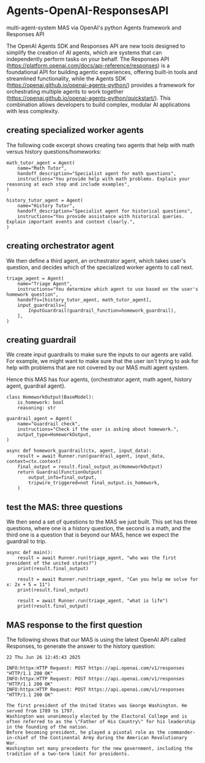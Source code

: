 # Agents-OpenAI-ResponsesAPI
multi-agent-system MAS via OpenAI's python Agents framework and Responses API

The OpenAI Agents SDK and Responses API are new tools designed to simplify the creation of AI agents, which are systems that can independently perform tasks on your behalf. The Responses API (https://platform.openai.com/docs/api-reference/responses) is a foundational API for building agentic experiences, offering built-in tools and streamlined functionality, while the Agents SDK (https://openai.github.io/openai-agents-python/) provides a framework for orchestrating multiple agents to work together (https://openai.github.io/openai-agents-python/quickstart/). This combination allows developers to build complex, modular AI applications with less complexity.


## creating specialized worker agents

The following code excerpt shows creating two agents that help with math versus history questions/homeworks:

```
math_tutor_agent = Agent(
    name="Math Tutor",
    handoff_description="Specialist agent for math questions",
    instructions="You provide help with math problems. Explain your reasoning at each step and include examples",
)

history_tutor_agent = Agent(
    name="History Tutor",
    handoff_description="Specialist agent for historical questions",
    instructions="You provide assistance with historical queries. Explain important events and context clearly.",
)

```

## creating orchestrator agent

We then define a third agent, an orchestrator agent, which takes user's question, and decides which of the specialized worker agents to call next.

```
triage_agent = Agent(
    name="Triage Agent",
    instructions="You determine which agent to use based on the user's homework question",
    handoffs=[history_tutor_agent, math_tutor_agent],
    input_guardrails=[
        InputGuardrail(guardrail_function=homework_guardrail),
    ],
)
```

## creating guardrail

We create input guardrails to make sure the inputs to our agents are valid. For example, we might want to make sure that the user isn't trying to ask for help with problems that are not covered by our MAS multi agent system.

Hence this MAS has four agents, {orchestrator agent, math agent, history agent, guardrail agent}.

```
class HomeworkOutput(BaseModel):
    is_homework: bool
    reasoning: str

guardrail_agent = Agent(
    name="Guardrail check",
    instructions="Check if the user is asking about homework.",
    output_type=HomeworkOutput,
)

async def homework_guardrail(ctx, agent, input_data):
    result = await Runner.run(guardrail_agent, input_data, context=ctx.context)
    final_output = result.final_output_as(HomeworkOutput)
    return GuardrailFunctionOutput(
        output_info=final_output,
        tripwire_triggered=not final_output.is_homework,
    )
```

## test the MAS: three questions

We then send a set of questions to the MAS we just built. This set has three questions, where one is a history question, the second is a math, and the third one is a question that is beyond our MAS, hence we expect the guardrail to trip.

```
async def main():
    result = await Runner.run(triage_agent, "who was the first president of the united states?")
    print(result.final_output)
    
    result = await Runner.run(triage_agent, "Can you help me solve for x: 2x + 5 = 11")
    print(result.final_output)
    
    result = await Runner.run(triage_agent, "what is life")
    print(result.final_output)
```

## MAS response to the first question

The following shows that our MAS is using the latest OpenAI API called Responses, to generate the answer to the history question:

```
22 Thu Jun 26 12:45:43 2025

INFO:httpx:HTTP Request: POST https://api.openai.com/v1/responses "HTTP/1.1 200 OK"
INFO:httpx:HTTP Request: POST https://api.openai.com/v1/responses "HTTP/1.1 200 OK"
INFO:httpx:HTTP Request: POST https://api.openai.com/v1/responses "HTTP/1.1 200 OK"

The first president of the United States was George Washington. He served from 1789 to 1797.
Washington was unanimously elected by the Electoral College and is often referred to as the \"Father of His Country\" for his leadership in the founding of the nation.
Before becoming president, he played a pivotal role as the commander-in-chief of the Continental Army during the American Revolutionary War.
Washington set many precedents for the new government, including the tradition of a two-term limit for presidents.
```



